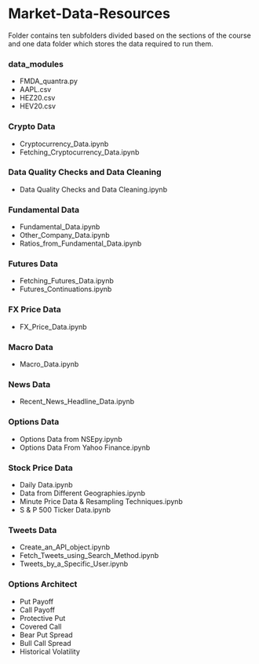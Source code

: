 # Market-Data-Resources

Folder contains ten subfolders divided based on the sections of the course and 
one data folder which stores the data required to run them.

### data_modules 
- FMDA_quantra.py
- AAPL.csv
- HEZ20.csv
- HEV20.csv
 
### Crypto Data
- Cryptocurrency_Data.ipynb
- Fetching_Cryptocurrency_Data.ipynb
 
### Data Quality Checks and Data Cleaning
- Data Quality Checks and Data Cleaning.ipynb
 
### Fundamental Data
- Fundamental_Data.ipynb
- Other_Company_Data.ipynb
- Ratios_from_Fundamental_Data.ipynb
 
### Futures Data
- Fetching_Futures_Data.ipynb
- Futures_Continuations.ipynb
 
### FX Price Data
- FX_Price_Data.ipynb
 
### Macro Data
- Macro_Data.ipynb
 
### News Data
- Recent_News_Headline_Data.ipynb
 
### Options Data
- Options Data from NSEpy.ipynb
- Options Data From Yahoo Finance.ipynb

### Stock Price Data
- Daily Data.ipynb
- Data from Different Geographies.ipynb
- Minute Price Data & Resampling Techniques.ipynb
- S & P 500 Ticker Data.ipynb

### Tweets Data
- Create_an_API_object.ipynb
- Fetch_Tweets_using_Search_Method.ipynb
- Tweets_by_a_Specific_User.ipynb

### Options Architect 
- Put Payoff
- Call Payoff
- Protective Put
- Covered Call
- Bear Put Spread
- Bull Call Spread
- Historical Volatility
